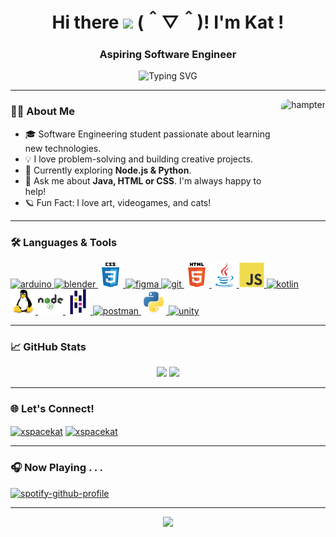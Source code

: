 <h1 align="center">Hi there <img src="https://media.giphy.com/media/hvRJCLFzcasrR4ia7z/giphy.gif" height="30" /> (＾▽＾)! I'm Kat !</h1>
<h3 align="center">Aspiring Software Engineer</h3>

<p align="center">
  <img src="https://readme-typing-svg.demolab.com?font=Fira+Code&duration=2000&pause=1000&color=F797FF&width=435&lines=Welcome+to+my+GitHub!;Software+Engineering+Student;Always+curious+%F0%9F%98%8E;Building+cool+stuff+with+code!" alt="Typing SVG" />
  <!-- Tal vez esto tenga que cambiarlo no me gusta tanto JAJAJA -->
</p>

---

<img align="right" src="https://media1.tenor.com/m/yKjcNbCzNUoAAAAC/yessir-4t.gif" height="180" style="border-radius:12px" alt="hampter" />

### 👩‍💻 About Me

- 🎓 Software Engineering student passionate about learning new technologies.
- 💡 I love problem-solving and building creative projects.
- 🌱 Currently exploring **Node.js & Python**.
- 💬 Ask me about **Java, HTML or CSS**. I'm always happy to help!
- 🪐 Fun Fact: I love art, videogames, and cats! 

---

### 🛠️ Languages & Tools

<div align="left">
  <p align="left"> <a href="https://www.arduino.cc/" target="_blank" rel="noreferrer"> <img src="https://cdn.worldvectorlogo.com/logos/arduino-1.svg" alt="arduino" width="40" height="40"/> </a> <a href="https://www.blender.org/" target="_blank" rel="noreferrer"> <img src="https://download.blender.org/branding/community/blender_community_badge_white.svg" alt="blender" width="40" height="40"/> </a> <a href="https://www.w3schools.com/css/" target="_blank" rel="noreferrer"> <img src="https://raw.githubusercontent.com/devicons/devicon/master/icons/css3/css3-original-wordmark.svg" alt="css3" width="40" height="40"/> </a> <a href="https://www.figma.com/" target="_blank" rel="noreferrer"> <img src="https://www.vectorlogo.zone/logos/figma/figma-icon.svg" alt="figma" width="40" height="40"/> </a> <a href="https://git-scm.com/" target="_blank" rel="noreferrer"> <img src="https://www.vectorlogo.zone/logos/git-scm/git-scm-icon.svg" alt="git" width="40" height="40"/> </a> <a href="https://www.w3.org/html/" target="_blank" rel="noreferrer"> <img src="https://raw.githubusercontent.com/devicons/devicon/master/icons/html5/html5-original-wordmark.svg" alt="html5" width="40" height="40"/> </a> <a href="https://www.java.com" target="_blank" rel="noreferrer"> <img src="https://raw.githubusercontent.com/devicons/devicon/master/icons/java/java-original.svg" alt="java" width="40" height="40"/> </a> <a href="https://developer.mozilla.org/en-US/docs/Web/JavaScript" target="_blank" rel="noreferrer"> <img src="https://raw.githubusercontent.com/devicons/devicon/master/icons/javascript/javascript-original.svg" alt="javascript" width="40" height="40"/> </a> <a href="https://kotlinlang.org" target="_blank" rel="noreferrer"> <img src="https://www.vectorlogo.zone/logos/kotlinlang/kotlinlang-icon.svg" alt="kotlin" width="40" height="40"/> </a> <a href="https://www.linux.org/" target="_blank" rel="noreferrer"> <img src="https://raw.githubusercontent.com/devicons/devicon/master/icons/linux/linux-original.svg" alt="linux" width="40" height="40"/> </a> <a href="https://nodejs.org" target="_blank" rel="noreferrer"> <img src="https://raw.githubusercontent.com/devicons/devicon/master/icons/nodejs/nodejs-original-wordmark.svg" alt="nodejs" width="40" height="40"/> </a> <a href="https://pandas.pydata.org/" target="_blank" rel="noreferrer"> <img src="https://raw.githubusercontent.com/devicons/devicon/2ae2a900d2f041da66e950e4d48052658d850630/icons/pandas/pandas-original.svg" alt="pandas" width="40" height="40"/> </a> <a href="https://postman.com" target="_blank" rel="noreferrer"> <img src="https://www.vectorlogo.zone/logos/getpostman/getpostman-icon.svg" alt="postman" width="40" height="40"/> </a> <a href="https://www.python.org" target="_blank" rel="noreferrer"> <img src="https://raw.githubusercontent.com/devicons/devicon/master/icons/python/python-original.svg" alt="python" width="40" height="40"/> </a> <a href="https://unity.com/" target="_blank" rel="noreferrer"> <img src="https://www.vectorlogo.zone/logos/unity3d/unity3d-icon.svg" alt="unity" width="40" height="40"/> </a> </p>
</div>

---

### 📈 GitHub Stats

<div align="center">
  <img src="https://github-readme-stats.vercel.app/api?username=xSpaceKat&show_icons=true&theme=dracula&hide_border=false&count_private=true&include_all_commits=true" height="150" />
  <img src="https://github-readme-stats.vercel.app/api/top-langs?username=xSpaceKat&layout=compact&theme=dracula&hide_border=false&langs_count=6" height="150" />
</div>

---

### 🌐 Let's Connect!

<p>
  <a href="https://twitter.com/xspacekat" target="blank"><img align="center" src="https://raw.githubusercontent.com/rahuldkjain/github-profile-readme-generator/master/src/images/icons/Social/twitter.svg" alt="xspacekat" height="30" width="40" /></a>
  <a href="https://instagram.com/xspacekat" target="blank"><img align="center" src="https://raw.githubusercontent.com/rahuldkjain/github-profile-readme-generator/master/src/images/icons/Social/instagram.svg" alt="xspacekat" height="30" width="40" /></a>
  <!-- Agregar otras redes sociales mas importantes ¿? -->
</p>

---

### 🎧 Now Playing . . .

[![spotify-github-profile](https://spotify-github-profile.kittinanx.com/api/view?uid=21rpunfbypgs36xjrcgwufwgq&cover_image=true&theme=natemoo-re&show_offline=false&background_color=121212&interchange=true&bar_color=53b14f&bar_color_cover=false)](https://github.com/kittinan/spotify-github-profile)

---

<p align="center">
  <img src="https://media1.tenor.com/m/fPNEei2JY8sAAAAC/genji-cinematic.gif" height="80"/>
</p>
